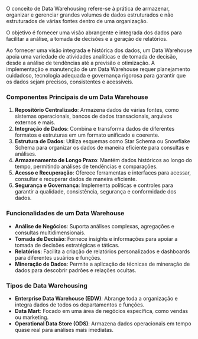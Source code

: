 O conceito de Data Warehousing refere-se à prática de armazenar, organizar e gerenciar grandes volumes de dados estruturados e não estruturados de várias fontes dentro de uma organização.

O objetivo é fornecer uma visão abrangente e integrada dos dados para facilitar a análise, a tomada de decisões e a geração de relatórios.

Ao fornecer uma visão integrada e histórica dos dados, um Data Warehouse apoia uma variedade de atividades analíticas e de tomada de decisão, desde a análise de tendências até a previsão e otimização. A implementação e manutenção de um Data Warehouse requer planejamento cuidadoso, tecnologia adequada e governança rigorosa para garantir que os dados sejam precisos, consistentes e acessíveis.

### **Componentes Principais de um Data Warehouse**

1. **Repositório Centralizado**: Armazena dados de várias fontes, como sistemas operacionais, bancos de dados transacionais, arquivos externos e mais.
2. **Integração de Dados**: Combina e transforma dados de diferentes formatos e estruturas em um formato unificado e coerente.
3. **Estrutura de Dados**: Utiliza esquemas como Star Schema ou Snowflake Schema para organizar os dados de maneira eficiente para consultas e análises.
4. **Armazenamento de Longo Prazo**: Mantém dados históricos ao longo do tempo, permitindo análises de tendências e comparações.
5. **Acesso e Recuperação**: Oferece ferramentas e interfaces para acessar, consultar e recuperar dados de maneira eficiente.
6. **Segurança e Governança**: Implementa políticas e controles para garantir a qualidade, consistência, segurança e conformidade dos dados.

### **Funcionalidades de um Data Warehouse**

- **Análise de Negócios**: Suporta análises complexas, agregações e consultas multidimensionais.
- **Tomada de Decisão**: Fornece insights e informações para apoiar a tomada de decisões estratégicas e táticas.
- **Relatórios**: Facilita a criação de relatórios personalizados e dashboards para diferentes usuários e funções.
- **Mineração de Dados**: Permite a aplicação de técnicas de mineração de dados para descobrir padrões e relações ocultas.

### **Tipos de Data Warehousing**

- **Enterprise Data Warehouse (EDW)**: Abrange toda a organização e integra dados de todos os departamentos e funções.
- **Data Mart**: Focado em uma área de negócios específica, como vendas ou marketing.
- **Operational Data Store (ODS)**: Armazena dados operacionais em tempo quase real para análises mais imediatas.
